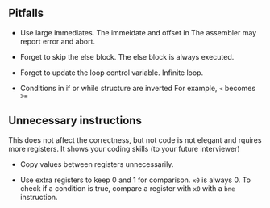 ## Pitfalls  

* Use large immediates. The immeidate and offset in The assembler may report
  error and abort.

* Forget to skip the else block. The else block is always executed.

* Forget to update the loop control variable. Infinite loop.

* Conditions in if or while structure are inverted For example, `<` becomes
  `>=`

## Unnecessary instructions

This does not affect the correctness, but not code is not elegant and rquires
more registers. It shows your coding skills (to your future interviewer)

* Copy values between registers unnecessarily.

* Use extra registers to keep 0 and 1 for comparison. `x0` is always 0. To
  check if a condition is true, compare a register with `x0` with a `bne`
  instruction.

